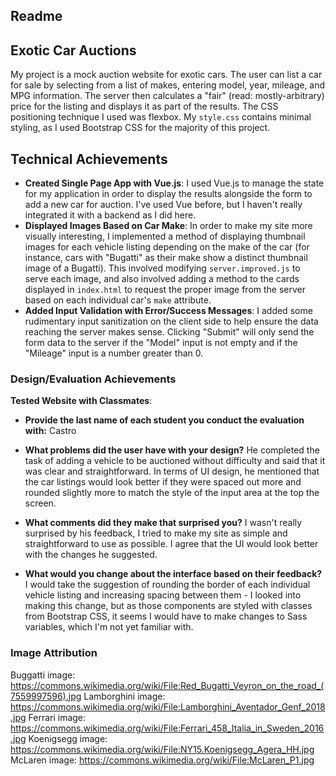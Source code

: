 Readme
---

## Exotic Car Auctions
My project is a mock auction website for exotic cars. The user can list a car for sale by selecting from a list of makes, entering model, year, mileage, and MPG information. The server then calculates a "fair" (read: mostly-arbitrary)
price for the listing and displays it as part of the results. The CSS positioning technique I used was flexbox. My `style.css` contains minimal styling, as I used Bootstrap CSS for the majority of this project.

## Technical Achievements
- **Created Single Page App with Vue.js**: I used Vue.js to manage the state for my application
in order to display the results alongside the form to add a new car for auction. I've used Vue
before, but I haven't really integrated it with a backend as I did here.
- **Displayed Images Based on Car Make**: In order to make my site more visually interesting, I
implemented a method of displaying thumbnail images for each vehicle listing depending on the make
of the car (for instance, cars with "Bugatti" as their make show a distinct thumbnail image of a
Bugatti). This involved modifying `server.improved.js` to serve each image, and also involved
adding a method to the cards displayed in `index.html` to request the proper image from the server
based on each individual car's `make` attribute.
- **Added Input Validation with Error/Success Messages**: I added some rudimentary input sanitization
on the client side to help ensure the data reaching the server makes sense. Clicking "Submit" will
only send the form data to the server if the "Model" input is not empty and if the "Mileage" input
is a number greater than 0. 

### Design/Evaluation Achievements
**Tested Website with Classmates**:
- **Provide the last name of each student you conduct the evaluation with:** Castro


- **What problems did the user have with your design?** He completed the task of adding a vehicle to be
auctioned without difficulty and said that it was clear and straightforward. In terms of UI design, he
mentioned that the car listings would look better if they were spaced out more and rounded slightly more
to match the style of the input area at the top the screen.

- **What comments did they make that surprised you?** I wasn't really surprised by his feedback, I tried to
make my site as simple and straightforward to use as possible. I agree that the UI would look better with
the changes he suggested.

- **What would you change about the interface based on their feedback?** I would take the suggestion of rounding
the border of each individual vehicle listing and increasing spacing between them - I looked into making
this change, but as those components are styled with classes from Bootstrap CSS, it seems I would have to
make changes to Sass variables, which I'm not yet familiar with.


### Image Attribution
Buggatti image: https://commons.wikimedia.org/wiki/File:Red_Bugatti_Veyron_on_the_road_(7559997596).jpg
Lamborghini image: https://commons.wikimedia.org/wiki/File:Lamborghini_Aventador_Genf_2018.jpg
Ferrari image: https://commons.wikimedia.org/wiki/File:Ferrari_458_Italia_in_Sweden_2016.jpg
Koenigsegg image: https://commons.wikimedia.org/wiki/File:NY15.Koenigsegg_Agera_HH.jpg
McLaren image: https://commons.wikimedia.org/wiki/File:McLaren_P1.jpg